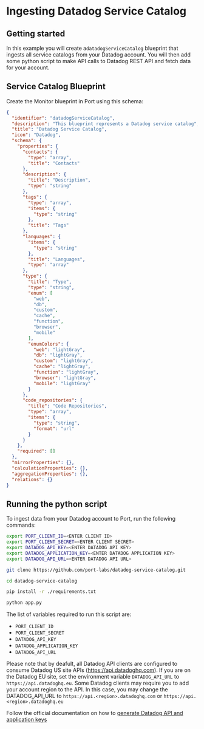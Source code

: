 # Ingesting Datadog Service Catalog


## Getting started

In this example you will create a`datadogServiceCatalog` blueprint that ingests all service catalogs from your Datadog account. You will then add some python script to make API calls to Datadog REST API and fetch data for your account.

## Service Catalog Blueprint
Create the Monitor blueprint in Port using this schema:

```json 
{
  "identifier": "datadogServiceCatalog",
  "description": "This blueprint represents a Datadog service catalog",
  "title": "Datadog Service Catalog",
  "icon": "Datadog",
  "schema": {
    "properties": {
      "contacts": {
        "type": "array",
        "title": "Contacts"
      },
      "description": {
        "title": "Description",
        "type": "string"
      },
      "tags": {
        "type": "array",
        "items": {
          "type": "string"
        },
        "title": "Tags"
      },
      "languages": {
        "items": {
          "type": "string"
        },
        "title": "Languages",
        "type": "array"
      },
      "type": {
        "title": "Type",
        "type": "string",
        "enum": [
          "web",
          "db",
          "custom",
          "cache",
          "function",
          "browser",
          "mobile"
        ],
        "enumColors": {
          "web": "lightGray",
          "db": "lightGray",
          "custom": "lightGray",
          "cache": "lightGray",
          "function": "lightGray",
          "browser": "lightGray",
          "mobile": "lightGray"
        }
      },
      "code_repositories": {
        "title": "Code Repositories",
        "type": "array",
        "items": {
          "type": "string",
          "format": "url"
        }
      }
    },
    "required": []
  },
  "mirrorProperties": {},
  "calculationProperties": {},
  "aggregationProperties": {},
  "relations": {}
}
```

## Running the python script

To ingest data from your Datadog account to Port, run the following commands: 

```bash
export PORT_CLIENT_ID=<ENTER CLIENT ID>
export PORT_CLIENT_SECRET=<ENTER CLIENT SECRET>
export DATADOG_API_KEY=<ENTER DATADOG API KEY>
export DATADOG_APPLICATION_KEY=<ENTER DATADOG APPLICATION KEY>
export DATADOG_API_URL=<ENTER DATADOG API URL>

git clone https://github.com/port-labs/datadog-service-catalog.git

cd datadog-service-catalog

pip install -r ./requirements.txt

python app.py
```

The list of variables required to run this script are:
- `PORT_CLIENT_ID`
- `PORT_CLIENT_SECRET`
- `DATADOG_API_KEY`
- `DATADOG_APPLICATION_KEY`
- `DATADOG_API_URL`

Please note that by deafult, all Datadog API clients are configured to consume Datadog US site APIs (https://api.datadoghq.com). If you are on the Datadog EU site, set the environment variable `DATADOG_API_URL` to `https://api.datadoghq.eu`. Some Datadog clients may require you to add your account region to the API. In this case, you may change the DATADOG_API_URL to `https://api.<region>.datadoghq.com` or `https://api.<region>.datadoghq.eu`

Follow the official documentation on how to [generate Datadog API and application keys](https://docs.datadoghq.com/api/latest/)